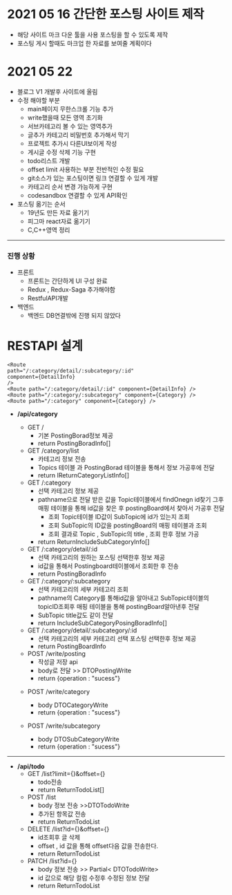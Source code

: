 # 2021 05 16 간단한 포스팅 사이트 제작

- 해당 사이트 마크 다운 툴을 사용 포스팅을 할 수 있도록 제작
- 포스팅 게시 할때도 마크업 한 자료를 보여줄 계획이다

# 2021 05 22

- 블로그 V1 개발후 사이트에 올림
- 수정 해야할 부분
  - main페이지 무한스크롤 기능 추가
  - write했을때 모든 영역 초기화
  - 서브카테고리 볼 수 있는 영역추가
  - 글추가 카테고리 비밀번호 추가해서 막기
  - 프로젝트 추가시 다른UI보이게 작성
  - 게시글 수정 삭제 기능 구현
  - todo리스트 개발
  - offset limit 사용하는 부분 전반적인 수정 필요
  - git소스가 있는 포스팅이면 링크 연결할 수 있게 개발
  - 카테고리 순서 변경 가능하게 구현
  - codesandbox 연결할 수 있게 API확인
- 포스팅 옮기는 순서
  - 19년도 만든 자료 옮기기
  - 피그마 react자료 옮기기
  - C,C++영역 정리

---

### 진행 상황

- 프론트
  - 프론트는 간단하게 UI 구성 완료
  - Redux , Redux-Saga 추가해야함
  - RestfulAPI개발
- 백엔드
  - 백엔드 DB연결밖에 진행 되지 않았다

# RESTAPI 설계

```
<Route
path="/:category/detail/:subcategory/:id"
component={DetailInfo}
/>
<Route path="/:category/detail/:id" component={DetailInfo} />
<Route path="/:category/:subcategory" component={Category} />
<Route path="/:category" component={Category} />
```

- **/api/category**

  - GET /
    - 기본 PostingBorad정보 제공
    - return PostingBoradInfo[]

  * GET /category/list
    - 카테고리 정보 전송
    * Topics 테이블 과 PostingBorad 테이블을 통해서 정보 가공후에 전달
    * return IReturnCategoryListInfo[]
  * GET /:category
    - 선택 카테고리 정보 제공
    * pathname으로 전달 받은 값을 Topic테이블에서 findOnegn id찾기 그후 매핑 테이블을 통해 id값을 찾은 후 postingBoard에서 찾아서 가공후 전달
      - 조회 Topic테이블 ID값이 SubTopic에 id가 있는지 조회
      - 조회 SubTopic의 ID값을 postingBoard의 매핑 테이블과 조회
      - 조회 결과로 Topic , SubTopic의 title , 조회 한후 정보 가공
    * return ReturnIncludeSubCategoryInfo[]
  * GET /:category/detail/:id
    - 선택 카테고리의 원하는 포스팅 선택한후 정보 제공
    * id값을 통해서 Postingboard테이블에서 조회한 후 전송
    * return PostingBoradInfo
  * GET /:category/:subcategory
    - 선택 카테고리의 세부 카테고리 조회
    * pathname의 Category를 통해id값을 알아내고 SubTopic테이블의 topicID조회후 매핑 테이블을 통해 postingBoard알아낸후 전달
    * SubTopic title값도 같이 전달
    * return IncludeSubCategoryPosingBoradInfo[]
  * GET /:category/detail/:subcategory/:id
    - 선택 카테고리의 세부 카테고리 선택 포스팅 선택한후 정보 제공
    * return PostingBoardInfo
  * POST /write/posting
    - 작성글 저장 api
    - body로 전달 >> DTOPostingWrite
    * return {operation : "sucess"}

  - POST /write/category

    - body DTOCategoryWrite
    - return {operation : "sucess"}

  - POST /write/subcategory
    - body DTOSubCategoryWrite
    - return {operation : "sucess"}

---

- **/api/todo**
  - GET /list?limit={}&offset={}
    - todo전송
    * return ReturnTodoList[]
  - POST /list
    - body 정보 전송 >>DTOTodoWrite
    * 추가된 항목값 전송
    * return ReturnTodoList
  - DELETE /list?id={}&offset={}
    - id조회후 글 삭제
    * offset , id 값을 통해 offset다음 값을 전송한다.
    * return ReturnTodoList
  - PATCH /list?id={}
    - body 정보 전송 >> Partial< DTOTodoWrite>
    * id 값으로 해당 컬럼 수정후 수정된 정보 전달
    * return ReturnTodoList
